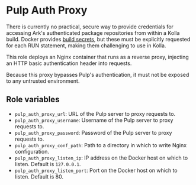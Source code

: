 # Pulp Auth Proxy

There is currently no practical, secure way to provide credentials for
accessing Ark's authenticated package repositories from within a Kolla build.
Docker provides [build
secrets](https://docs.docker.com/build/building/secrets/), but these must be
explicitly requested for each RUN statement, making them challenging to use in
Kolla.

This role deploys an Nginx container that runs as a reverse proxy, injecting an
HTTP basic authentication header into requests.

Because this proxy bypasses Pulp's authentication, it must not be exposed to
any untrusted environment.

## Role variables

* `pulp_auth_proxy_url`: URL of the Pulp server to proxy requests to.
* `pulp_auth_proxy_username`: Username of the Pulp server to proxy requests to.
* `pulp_auth_proxy_password`: Password of the Pulp server to proxy requests to.
* `pulp_auth_proxy_conf_path`: Path to a directory in which to write Nginx
  configuration.
* `pulp_auth_proxy_listen_ip`: IP address on the Docker host on which to
  listen. Default is `127.0.0.1`.
* `pulp_auth_proxy_listen_port`: Port on the Docker host on which to listen.
  Default is 80.
